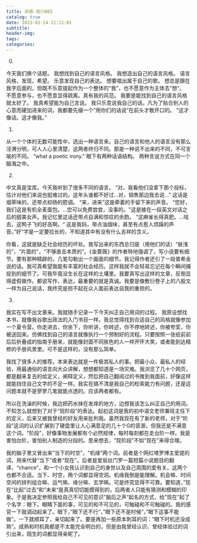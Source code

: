 ```yaml
---
title: 杂感-百川003
catalog: true
date: 2023-02-14 21:11:01
subtitle:
header-img:
tags:
categories:
---
```

0.
今天我们换个话题。
我想找到自己的语言风格。
我想造出自己的语言风格。
语言风格，发现，希望。
乐意发现自己的表达。
想要唱出属于自己的歌。
想总是跟在我字后面的，但既不乐意提起作为一个整体的“我”，也不愿意作为主体去”想“。
不愿意参与，也不愿意显得疏离。真有我的风范。
我要是能找到自己的语言风格就太好了。
我真希望能为自己言说。
我只乐意说我自己的话。凡为了贴合别人的心意而硬加进来的词，我都要先缀一个”用你们的话说“在前头才敢开口的。
“这才像话。这才像我。”

1.
从一个个体的无数可能性中，选出一种语言来。自己的语言和他人的语言没有那么泾渭分明，可人人心里清楚，这两者终归不同。那是一种说不出来的不同，不可言喻的不同。
“what a poetic irony."
眼下有两种话语结构。
两种言说方式在同一个脑海之中。

2.
中文真是宝库。今天我听到了很多不同的语言。
“对。我看他们没拿下那个投标，估计对他们来说也挺难过的。这年头谁都不好过...对，销售那边我去说..." 这话是烟草味的，还带点抑扬的腔调。
“来，进来”这是牵着的手留下来的声音。
“您好，我们这是有机全麦面包。...您可以免费尝尝，没事的。"这是接在一段英文对话之后的甜美女声。我记忆里这话还带点自满和惊叹的余韵。
“这麻雀长得真肥。...哇去，这鸭子飞的好高啊。“ 这是我妈，带点油烟味，甚至有点惹人烦躁的声音。”好“字是一定要拉长的，不知道其中有没有什么吉祥的含义。

你看，这就是缺乏社会经历的坏处。我写出来的东西总归是（用他们的话）“肤浅的”，“片面的”，“不够直击本质的”。《金蔷薇》的作者特地强调了，写小说要有细节。要有那种精辟的，几笔勾勒出一个画面的细节。我记得作者还引了一段普希金说的话。我可真希望我能有丰富的社会经历。这样我就不会轻易忘记在每个瞬间捕捉到的细节了。可我毕竟没生长在这样的土壤里。我要真写出这样的文章，反倒显得虚假做作。都说写作、表达，最重要的就是真诚。我要是像敷衍卷子上的八股文一样为自己说话，我终究是担不起在众人面前表达自我的重担的。

3.
我实在写不出文章来。我就随手记录一下今天纠正自己用词的过程。
我原设想找本书，就像我谷歌出政法的入门书目一样。我总觉得找到合适自己的风格就像参加一个夏令营。你走进去，你坐下，你听讲，你转述，你不停地转述，你被夸奖，你被送回来。仿佛找到自己的语言就像执行一个预制好的流程。只要按照一张纸前前后后折叠成的指南手册来，就能像封面不同肤色的人一样开怀大笑，或者能到达精修的手册风景里。可不是这样的，没有那么简单。

我找了很多人的推荐。本来表达就是一件极其私人的事。把最小众、最私人的经验，用最通俗的语言向大众讲解，想想都知道是一场灾难。我浏览了几十个网页，都是翻来复去的给定义，阐释定义，然后把自己翻阅过的书推到我面前，好像这样就能挡住自己文字的不足一样。我实在搞不清是我自己的检索能力有问题，还是这问题本就不是寥寥几笔就能点透的。应该两者都有。

所以在洗澡的时候，我边把药水抹在发痒的地方，边想我该怎么纠正自己的用词。不知怎么就想到了对于“现阶段”的表达。起初这词是我的初中语文老师兼班主任下的定义，后来又被我曾经的好友用来批判我。虽然我现在有了新的老师，对于“阶段”这词的认识扩展到了硬盘里让人心满意足的几十个G的音源，但我还是不满意这个词。“阶段”，好像事物发展都有个必然规律，每时每刻都在走台阶一样。我是害怕台阶，害怕别人制造的分段的。思来想去，“现阶段”不如“现在”来得合理。

我的脑子里又冒出来“当下的时空”，“机缘”两个词。前者是个网红塔罗博主爱提的词，用来代替“当下”或者“现在”。后者是爱丽丝门罗一篇短篇小说题目的翻译，“chance”，和一个小女孩认识到自己的身世以及自己周围的爱有关。这两个也都不合适。当下、时空，两个词都显得空洞。机缘我倒是能理解。机会嘛、时间空间的排列组合嘛、运气嘛、缘分嘛、玄学嘛。可是终究显得不可靠。要知道，”现在“比起”过去“和”未来“是真真切切能摸得到的，后两者人只能有猜测和模糊的印象。于是我决定参照我给自己不可见的意识”脑后之声“起名的方式，给”现在“起了个名字：眼下。眼睛下面的事，可见的和不可见的，可触碰和不可触碰的。我的感官一下就调动起来了。眼下，”眼下还不行“，”眼下还不是时候“，”眼下这事不能做“。一下就顺耳了，亲切起来了。要是再加一些原本刺耳的词：“眼下时机还没成熟”。成熟和时机我都是不太能完全明白的，但是由我曾经认识、曾经体验过的词引出来，陌生的词都显得亲昵了。

